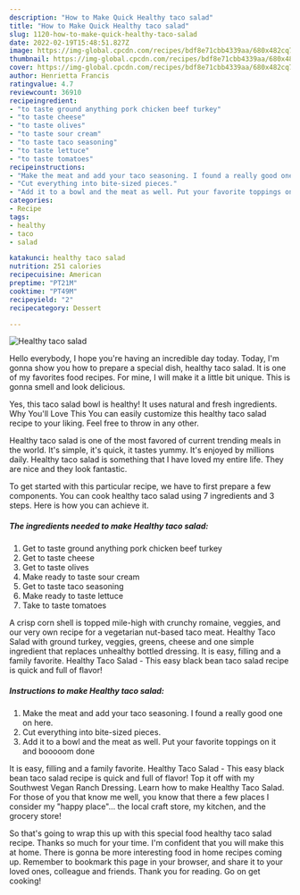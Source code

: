 ```yaml
---
description: "How to Make Quick Healthy taco salad"
title: "How to Make Quick Healthy taco salad"
slug: 1120-how-to-make-quick-healthy-taco-salad
date: 2022-02-19T15:48:51.827Z
image: https://img-global.cpcdn.com/recipes/bdf8e71cbb4339aa/680x482cq70/healthy-taco-salad-recipe-main-photo.jpg
thumbnail: https://img-global.cpcdn.com/recipes/bdf8e71cbb4339aa/680x482cq70/healthy-taco-salad-recipe-main-photo.jpg
cover: https://img-global.cpcdn.com/recipes/bdf8e71cbb4339aa/680x482cq70/healthy-taco-salad-recipe-main-photo.jpg
author: Henrietta Francis
ratingvalue: 4.7
reviewcount: 36910
recipeingredient:
- "to taste ground anything pork chicken beef turkey"
- "to taste cheese"
- "to taste olives"
- "to taste sour cream"
- "to taste taco seasoning"
- "to taste lettuce"
- "to taste tomatoes"
recipeinstructions:
- "Make the meat and add your taco seasoning. I found a really good one on here."
- "Cut everything into bite-sized pieces."
- "Add it to a bowl and the meat as well. Put your favorite toppings on it and booooom done"
categories:
- Recipe
tags:
- healthy
- taco
- salad

katakunci: healthy taco salad 
nutrition: 251 calories
recipecuisine: American
preptime: "PT21M"
cooktime: "PT49M"
recipeyield: "2"
recipecategory: Dessert

---
```



![Healthy taco salad](https://img-global.cpcdn.com/recipes/bdf8e71cbb4339aa/680x482cq70/healthy-taco-salad-recipe-main-photo.jpg)

Hello everybody, I hope you're having an incredible day today. Today, I'm gonna show you how to prepare a special dish, healthy taco salad. It is one of my favorites food recipes. For mine, I will make it a little bit unique. This is gonna smell and look delicious.

Yes, this taco salad bowl is healthy! It uses natural and fresh ingredients. Why You&#39;ll Love This You can easily customize this healthy taco salad recipe to your liking. Feel free to throw in any other.

Healthy taco salad is one of the most favored of current trending meals in the world. It's simple, it's quick, it tastes yummy. It's enjoyed by millions daily. Healthy taco salad is something that I have loved my entire life. They are nice and they look fantastic.


To get started with this particular recipe, we have to first prepare a few components. You can cook healthy taco salad using 7 ingredients and 3 steps. Here is how you can achieve it.

<!--inarticleads1-->

##### The ingredients needed to make Healthy taco salad:

1. Get to taste ground anything pork chicken beef turkey
1. Get to taste cheese
1. Get to taste olives
1. Make ready to taste sour cream
1. Get to taste taco seasoning
1. Make ready to taste lettuce
1. Take to taste tomatoes


A crisp corn shell is topped mile-high with crunchy romaine, veggies, and our very own recipe for a vegetarian nut-based taco meat. Healthy Taco Salad with ground turkey, veggies, greens, cheese and one simple ingredient that replaces unhealthy bottled dressing. It is easy, filling and a family favorite. Healthy Taco Salad - This easy black bean taco salad recipe is quick and full of flavor! 

<!--inarticleads2-->

##### Instructions to make Healthy taco salad:

1. Make the meat and add your taco seasoning. I found a really good one on here.
1. Cut everything into bite-sized pieces.
1. Add it to a bowl and the meat as well. Put your favorite toppings on it and booooom done


It is easy, filling and a family favorite. Healthy Taco Salad - This easy black bean taco salad recipe is quick and full of flavor! Top it off with my Southwest Vegan Ranch Dressing. Learn how to make Healthy Taco Salad. For those of you that know me well, you know that there a few places I consider my &#34;happy place&#34;… the local craft store, my kitchen, and the grocery store! 

So that's going to wrap this up with this special food healthy taco salad recipe. Thanks so much for your time. I'm confident that you will make this at home. There is gonna be more interesting food in home recipes coming up. Remember to bookmark this page in your browser, and share it to your loved ones, colleague and friends. Thank you for reading. Go on get cooking!
